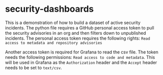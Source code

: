 # security-dashboards

This is a demonstration of how to build a dataset of active security incidents. The python file requires a GitHub personal access token to pull the security advisories in an org and then filters down to unpublished incidents. The personal access token requires the following rights: `Read access to metadata and repository advisories`

Another access token is required for Grafana to read the csv file. The token needs the following permissions: `Read access to code and metadata`. This will be used in Grafana as the `Authorization` header and the `Accept` header needs to be set to `text/csv`.
